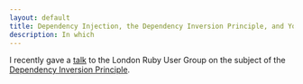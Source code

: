 ```yaml
---
layout: default
title: Dependency Injection, the Dependency Inversion Principle, and You
description: In which 
---
```


I recently gave a [talk](http://skillsmatter.com/podcast/home/dependency-injection) to the London Ruby User Group on the subject of the [Dependency Inversion Principle](http://en.wikipedia.org/wiki/Dependency_inversion_principle). 
